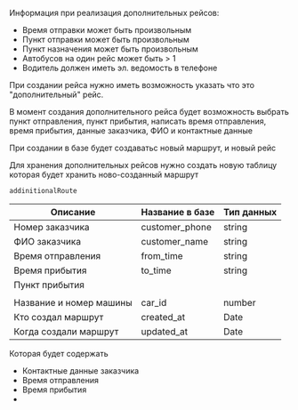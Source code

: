 Информация при реализация дополнительных рейсов:
- Время отправки может быть произвольным
- Пункт отправки может быть произвольным
- Пункт назначения может быть произвольным
- Автобусов на один рейс может быть > 1
- Водитель должен иметь эл. ведомость в телефоне

При создании рейса нужно иметь возможность указать что это "дополнительный" рейс.

В момент создания дополнительного рейса будет возможность выбрать пункт отправления, пункт прибытия, написать время отправления, время прибытия, данные заказчика, ФИО и контактные данные

При создании в базе будет создаватьс  новый маршрут, и новый рейс

Для хранения дополнительных рейсов нужно создать новую таблицу которая будет хранить ново-созданный маршрут


`addinitionalRoute`

| Описание                | Название в базе | Тип данных |
| ----------------------- | --------------- | ---------- |
| Номер заказчика         | customer_phone  | string     |
| ФИО заказчика           | customer_name   | string     |
| Время отправления       | from_time       | string     |
| Время прибытия          | to_time         | string     |
| Пункт прибытия          |                 |            |
|                         |                 |            |
| Название и номер машины | car_id          | number     |
| Кто создал маршрут      | created_at      | Date       |
| Когда создали маршрут   | updated_at      | Date       |

Которая будет содержать
- Контактные данные заказчика
- Время отправления
- Время прибытия
- 



